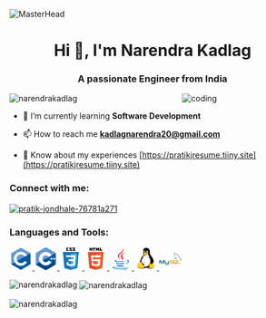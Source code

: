 ![MasterHead](https://firebasestorage.googleapis.com/v0/b/flexi-coding.appspot.com/o/dempgi7-520f8d5f-63d4-4453-8822-dbc149ae27f8.gif?alt=media&token=91c0c7b2-93c3-4029-b011-1a8703c5730d)
<h1 align="center">Hi 👋, I'm Narendra Kadlag</h1>
<h3 align="center">A passionate Engineer from India</h3>
<img align="right" alt="coding" width="200" src="https://tenor.com/view/sewa-rumah-nak-baya-bile-gif-24577908.gif">

<p align="left"> <img src="https://komarev.com/ghpvc/?username=pratik-9999&label=Profile%20views&color=0e75b6&style=flat" alt="narendrakadlag" /> </p>

- 🌱 I’m currently learning **Software Development**

- 📫 How to reach me **kadlagnarendra20@gmail.com**

- 📄 Know about my experiences [https://pratikjresume.tiiny.site](https://pratikjresume.tiiny.site)

<h3 align="left">Connect with me:</h3>
<p align="left">
<a href="https://www.linkedin.com/in/narendra-kadlag-179967239/" target="blank"><img align="center" src="https://raw.githubusercontent.com/rahuldkjain/github-profile-readme-generator/master/src/images/icons/Social/linked-in-alt.svg" alt="pratik-jondhale-76781a271" height="30" width="40" /></a>
</p>

<h3 align="left">Languages and Tools:</h3>
<p align="left"> <a href="https://www.cprogramming.com/" target="_blank" rel="noreferrer"> <img src="https://raw.githubusercontent.com/devicons/devicon/master/icons/c/c-original.svg" alt="c" width="40" height="40"/> </a> <a href="https://www.w3schools.com/cpp/" target="_blank" rel="noreferrer"> <img src="https://raw.githubusercontent.com/devicons/devicon/master/icons/cplusplus/cplusplus-original.svg" alt="cplusplus" width="40" height="40"/> </a> <a href="https://www.w3schools.com/css/" target="_blank" rel="noreferrer"> <img src="https://raw.githubusercontent.com/devicons/devicon/master/icons/css3/css3-original-wordmark.svg" alt="css3" width="40" height="40"/> </a> <a href="https://www.w3.org/html/" target="_blank" rel="noreferrer"> <img src="https://raw.githubusercontent.com/devicons/devicon/master/icons/html5/html5-original-wordmark.svg" alt="html5" width="40" height="40"/> </a> <a href="https://www.java.com" target="_blank" rel="noreferrer"> <img src="https://raw.githubusercontent.com/devicons/devicon/master/icons/java/java-original.svg" alt="java" width="40" height="40"/> </a> <a href="https://www.linux.org/" target="_blank" rel="noreferrer"> <img src="https://raw.githubusercontent.com/devicons/devicon/master/icons/linux/linux-original.svg" alt="linux" width="40" height="40"/> </a> <a href="https://www.mysql.com/" target="_blank" rel="noreferrer"> <img src="https://raw.githubusercontent.com/devicons/devicon/master/icons/mysql/mysql-original-wordmark.svg" alt="mysql" width="40" height="40"/> </a> </p>

<p><img align="left" src="https://github-readme-stats.vercel.app/api/top-langs?username=narendrakadlag&show_icons=true&locale=en&layout=compact" alt="narendrakadlag" /></p>

<p>&nbsp;<img align="center" src="https://github-readme-stats.vercel.app/api?username=narendrakadlag&show_icons=true&locale=en" alt="narendrakadlag" /></p>

<p><img align="center" src="https://github-readme-streak-stats.herokuapp.com/?user=narendrakadlag&" alt="narendrakadlag" /></p>

